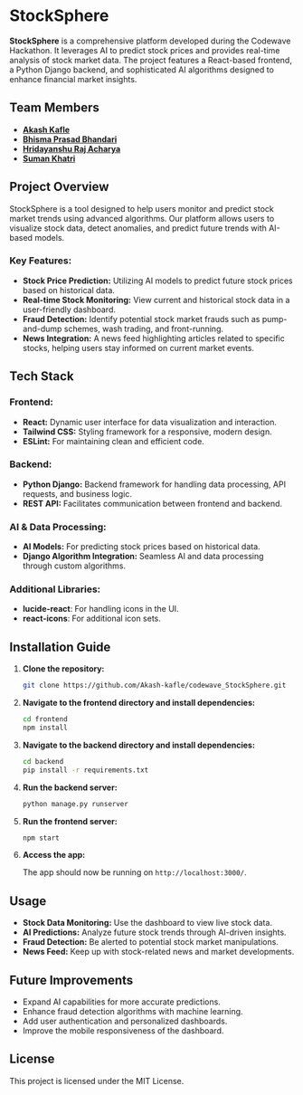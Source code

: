 



# StockSphere

**StockSphere** is a comprehensive platform developed during the Codewave Hackathon. It leverages AI to predict stock prices and provides real-time analysis of stock market data. The project features a React-based frontend, a Python Django backend, and sophisticated AI algorithms designed to enhance financial market insights.

## Team Members

- <a href = "https://github.com/Akash-kafle">**Akash Kafle**</a>
- <a href= "https://github.com/DontHash">**Bhisma Prasad Bhandari**</a>
- <a href= "https://github.com/hridayanshu236">**Hridayanshu Raj Acharya**</a>
- <a href= "https://github.com/sumankhatri17">**Suman Khatri**</a>

## Project Overview

StockSphere is a tool designed to help users monitor and predict stock market trends using advanced algorithms. Our platform allows users to visualize stock data, detect anomalies, and predict future trends with AI-based models.

### Key Features:
- **Stock Price Prediction:** Utilizing AI models to predict future stock prices based on historical data.
- **Real-time Stock Monitoring:** View current and historical stock data in a user-friendly dashboard.
- **Fraud Detection:** Identify potential stock market frauds such as pump-and-dump schemes, wash trading, and front-running.
- **News Integration:** A news feed highlighting articles related to specific stocks, helping users stay informed on current market events.

## Tech Stack

### Frontend:
- **React:** Dynamic user interface for data visualization and interaction.
- **Tailwind CSS:** Styling framework for a responsive, modern design.
- **ESLint:** For maintaining clean and efficient code.

### Backend:
- **Python Django:** Backend framework for handling data processing, API requests, and business logic.
- **REST API:** Facilitates communication between frontend and backend.

### AI & Data Processing:
- **AI Models:** For predicting stock prices based on historical data.
- **Django Algorithm Integration:** Seamless AI and data processing through custom algorithms.

### Additional Libraries:
- **lucide-react**: For handling icons in the UI.
- **react-icons**: For additional icon sets.
  
## Installation Guide

1. **Clone the repository:**

   ```bash
   git clone https://github.com/Akash-kafle/codewave_StockSphere.git
   ```

2. **Navigate to the frontend directory and install dependencies:**

   ```bash
   cd frontend
   npm install
   ```

3. **Navigate to the backend directory and install dependencies:**

   ```bash
   cd backend
   pip install -r requirements.txt
   ```

4. **Run the backend server:**

   ```bash
   python manage.py runserver
   ```

5. **Run the frontend server:**

   ```bash
   npm start
   ```

6. **Access the app:**

   The app should now be running on `http://localhost:3000/`.

## Usage

- **Stock Data Monitoring:** Use the dashboard to view live stock data.
- **AI Predictions:** Analyze future stock trends through AI-driven insights.
- **Fraud Detection:** Be alerted to potential stock market manipulations.
- **News Feed:** Keep up with stock-related news and market developments.

## Future Improvements

- Expand AI capabilities for more accurate predictions.
- Enhance fraud detection algorithms with machine learning.
- Add user authentication and personalized dashboards.
- Improve the mobile responsiveness of the dashboard.

## License

This project is licensed under the MIT License.

